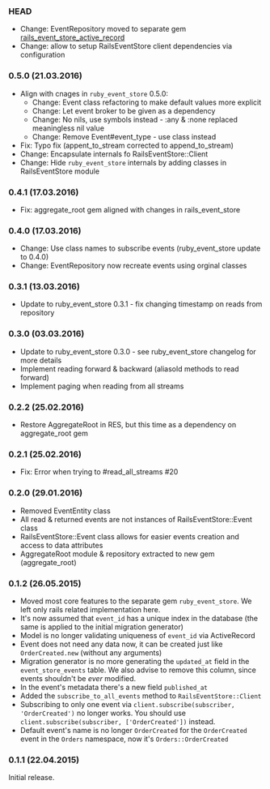 ### HEAD

* Change: EventRepository moved to separate gem [rails_event_store_active_record](http://github.com/arkency/rails_event_store_active_record)
* Change: allow to setup RailsEventStore client dependencies via configuration

### 0.5.0 (21.03.2016)

* Align with cnages in `ruby_event_store` 0.5.0:
  * Change: Event class refactoring to make default values more explicit
  * Change: Let event broker to be given as a dependency
  * Change: No nils, use symbols instead - :any & :none replaced meaningless nil value
  * Change: Remove Event#event_type - use class instead
* Fix: Typo fix (appent_to_stream corrected to append_to_stream)
* Change: Encapsulate internals fo RailsEventStore::Client
* Change: Hide `ruby_event_store` internals by adding classes in RailsEventStore module

### 0.4.1 (17.03.2016)

* Fix: aggregate_root gem aligned with changes in rails_event_store

### 0.4.0 (17.03.2016)

* Change: Use class names to subscribe events (ruby_event_store update to  0.4.0)
* Change: EventRepository now recreate events using orginal classes

### 0.3.1 (13.03.2016)

* Update to ruby_event_store 0.3.1 - fix changing timestamp on reads from repository

### 0.3.0 (03.03.2016)

* Update to ruby_event_store 0.3.0 - see ruby_event_store changelog for more details
* Implement reading forward & backward (aliasold methods to read forward)
* Implement paging when reading from all streams

### 0.2.2 (25.02.2016)

* Restore AggregateRoot in RES, but this time as a dependency on aggregate_root gem

### 0.2.1 (25.02.2016)

* Fix: Error when trying to #read_all_streams #20

### 0.2.0 (29.01.2016)

* Removed EventEntity class
* All read & returned events are not instances of RailsEventStore::Event class
* RailsEventStore::Event class allows for easier events creation and access to data attributes
* AggregateRoot module & repository extracted to new gem (aggregate_root)

### 0.1.2 (26.05.2015)

* Moved most core features to the separate gem `ruby_event_store`. We left only rails related implementation here.
* It's now assumed that `event_id` has a unique index in the database (the same is applied to the initial migration generator)
* Model is no longer validating uniqueness of `event_id` via ActiveRecord
* Event does not need any data now, it can be created just like `OrderCreated.new` (without any arguments)
* Migration generator is no more generating the `updated_at` field in the `event_store_events` table. We also advise to remove this column, since events shouldn't be *ever* modified.
* In the event's metadata there's a new field `published_at`
* Added the `subscribe_to_all_events` method to `RailsEventStore::Client`
* Subscribing to only one event via `client.subscribe(subscriber, 'OrderCreated')` no longer works. You should use `client.subscribe(subscriber, ['OrderCreated'])` instead.
* Default event's name is no longer `OrderCreated` for the `OrderCreated` event in the `Orders` namespace, now it's `Orders::OrderCreated`

### 0.1.1 (22.04.2015)

Initial release.
